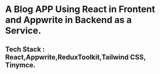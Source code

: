 <h1>A Blog APP Using React in Frontent and Appwrite in Backend  as a Service.</h1>

<h2 >Tech Stack : React,Appwrite,ReduxToolkit,Tailwind CSS, Tinymce.</h2>